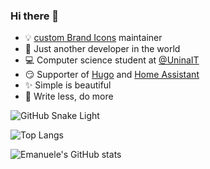 ### Hi there 👋

- 💡 [custom Brand Icons](https://github.com/elax46/custom-brand-icons) maintainer 
- 🐨 Just another developer in the world
- 💻 Computer science student at [@UninaIT](http://www.unina.it/home)
- 😏 Supporter of [Hugo](https://github.com/gohugoio) and [Home Assistant](https://github.com/home-assistant)
- ✨ Simple is beautiful
- 🦥 Write less, do more

![GitHub Snake Light](github-snake.svg#gh-light-mode-only)

![Top Langs](https://github-readme-stats.vercel.app/api/top-langs/?username=elax46&layout=compact)

![Emanuele's GitHub stats](https://github-readme-stats.vercel.app/api?username=elax46&count_private=true&show_icons=true)

